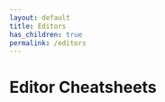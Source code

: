 ```yaml
---
layout: default
title: Editors
has_children: true
permalink: /editors
---
```


# Editor Cheatsheets
